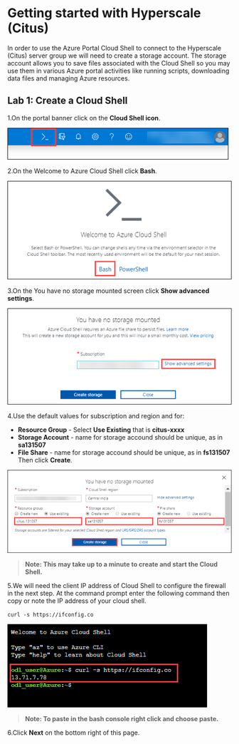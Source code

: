 # Getting started with Hyperscale (Citus)

In order to use the Azure Portal Cloud Shell to connect to the Hyperscale (Citus) server group we will need to create a storage account. The storage account allows you to save files associated with the Cloud Shell so you may use them in various Azure portal activities like running scripts, downloading data files and managing Azure resources.

## Lab 1: Create a Cloud Shell

1.On the portal banner click on the **Cloud Shell icon**.

  ![](Images/cloudshellicon.png)

2.On the Welcome to Azure Cloud Shell click **Bash**.

  ![](Images/bash.png)

3.On the You have no storage mounted screen click **Show advanced settings**.
 
  ![](Images/showadvset.png)

4.Use the default values for subscription and region and for:
* **Resource Group** - Select **Use Existing** that is **citus-xxxx**
* **Storage Account** - name for storage accound should be unique, as in **sa131507**
* **File Share** - name for storage accound should be unique, as in **fs131507**
Then click **Create**.

 ![](Images/createstorage.png)
  
 > **Note: This may take up to a minute to create and start the Cloud Shell.**
   
5.We will need the client IP address of Cloud Shell to configure the firewall in the next step. At the command prompt enter the following command then copy or note the IP address of your cloud shell.

```
curl -s https://ifconfig.co 
```

   ![](Images/curlip.png)

> **Note: To paste in the bash console right click and choose paste.**

6.Click **Next** on the bottom right of this page.
